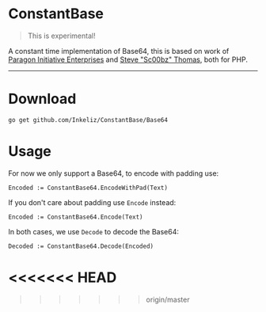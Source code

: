 ConstantBase
===================

> This is experimental!

A constant time implementation of Base64, this is based on work of [Paragon Initiative Enterprises](https://github.com/paragonie/constant_time_encoding) and [Steve "Sc00bz" Thomas](https://github.com/Sc00bz/ConstTimeEncoding), both for PHP.

----------

Download
=======

    go get github.com/Inkeliz/ConstantBase/Base64

Usage
=======

For now we only support a Base64, to encode with padding use:

    Encoded := ConstantBase64.EncodeWithPad(Text)

If you don't care about padding use `Encode` instead:

    Encoded := ConstantBase64.Encode(Text)

In both cases, we use `Decode` to decode the Base64:

    Decoded := ConstantBase64.Decode(Encoded)

<<<<<<< HEAD
=======
    
>>>>>>> origin/master

